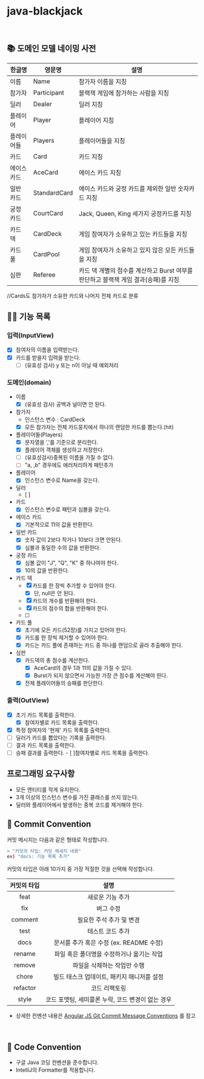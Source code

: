 # java-blackjack

<br>

## 📚 도메인 모델 네이밍 사전

| 한글명   | 영문명          | 설명                  |
|-------|--------------|---------------------|
| 이름  | Name  | 참가자 이름을 지칭
| 참가자   | Participant | 블랙잭 게임에 참가하는 사람을 지칭 |
| 딜러    | Dealer       | 딜러 지칭              |
| 플레이어  | Player          | 플레이어 지칭             |
| 플레이어들   | Players       | 플레이어들을 지칭              |
| 카드    | Card         | 카드 지칭         |
| 에이스 카드    | AceCard   | 에이스 카드 지칭              |
| 일반 카드  | StandardCard          | 에이스 카드와 궁정 카드를 제외한 일반 숫자카드 지칭          |
| 궁정 카드   | CourtCard       | Jack, Queen, King 세가지 궁정카드를 지칭       |
| 카드 덱    | CardDeck        | 게임 참여자가 소유하고 있는 카드들을 지칭       |
| 카드 풀    | CardPool        | 게임 참여자가 소유하고 있지 않은 모든 카드들을 지칭       |
| 심판 |  Referee       | 카드 덱 개별의 점수를 계산하고 Burst 여부를 판단하고 블랙잭 게임 결과(승패)를 지칭       |

//Cards도 참가자가 소유한 카드와 나머지 전체 카드로 분류
<br>

## 👨‍🍳 기능 목록

### 입력(InputView)

- [x] 참여자의 이름을 입력받는다.
- [x] 카드를 받을지 입력을 받는다.
    - [ ] (유효성 검사) y 또는 n이 아닐 때 예외처리

### 도메인(domain)

- 이름
    - [x] (유효성 검사) 공백과 널이면 안 된다.
- 참가자
    - 인스턴스 변수 : CardDeck
    - [x] 모든 참가자는 전체 카드뭉치에서 하나의 랜덤한 카드를 뽑는다.(hit)
- 플레이어들(Players)
    - [x] 문자열을 ','를 기준으로 분리한다.
    - [x] 플레이어 객체를 생성하고 저장한다.
    - [ ] (유효성검사)중복된 이름을 가질 수 없다.
    - [ ] "a, ,b" 경우에도 에러처리하게 패턴추가
- 플레이어
    - [x] 인스턴스 변수로 Name을 갖는다.
- 딜러
    - [ ]
- 카드
    - [x] 인스턴스 변수로 패턴과 심볼을 갖는다.
- 에이스 카드
    - [x] 기본적으로 11의 값을 반환한다.
- 일반 카드
    - [x] 숫자 값이 2보다 작거나 10보다 크면 안된다.
    - [x] 심볼과 동일한 수의 값을 반환한다.
- 궁정 카드
    - [x] 심볼 값이 "J", "Q", "K" 중 하나여야 한다.
    - [x] 10의 값을 반환한다.
- 카드 덱
    - [x] 카드를 한 장씩 추가할 수 있어야 한다.
        - [x] 단, null은 안 된다.
    - [x] 카드의 개수를 반환해야 한다.
    - [x] 카드의 점수의 합을 반환해야 한다.
    - [ ]
- 카드 풀
    - [x] 초기에 모든 카드(52장)를 가지고 있어야 한다.
    - [x] 카드를 한 장씩 제거할 수 있어야 한다.
    - [x] 카드는 카드 풀에 존재하는 카드 중 하나를 랜덤으로 골라 추출해야 한다.
- 심판
    - [x] 카드덱의 총 점수를 계산한다.
        - [x] AceCard의 경우 1과 11의 값을 가질 수 있다.
        - [x] Burst가 되지 않으면서 가능한 가장 큰 점수를 계산해야 한다.
    - [x] 전체 플레이어들의 승패를 판단한다.

### 출력(OutView)

- [x] 초기 카드 목록를 출력한다.
    - [x] 참여자별로 카드 목록을 출력한다.
- [x] 특정 참여자의 '현재' 카드 목록를 출력한다.
- [ ] 딜러가 카드를 뽑았다는 기록을 출력한다.
- [ ] 결과 카드 목록을 출력한다.
- [ ] 승패 결과를 출력한다. - [ ]참여자별로 카드 목록을 출력한다.

## 프로그래밍 요구사항

- 모든 엔티티를 작게 유지한다.
- 3개 이상의 인스턴스 변수를 가진 클래스를 쓰지 않는다.
- 딜러와 플레이어에서 발생하는 중복 코드를 제거해야 한다.

## 📌 Commit Convention

커밋 메시지는 다음과 같은 형태로 작성합니다.

```Bash
> "커밋의 타입: 커밋 메세지 내용"
ex) "docs: 기능 목록 추가"
```

커밋의 타입은 아래 10가지 중 가장 적절한 것을 선택해 작성합니다.

| 커밋의 타입 |                       설명                        |
| :---------: | :-----------------------------------------------: |
|    feat     |                 새로운 기능 추가                  |
|     fix     |                     버그 수정                     |
|   comment   |             필요한 주석 추가 및 변경              |
|    test     |                 테스트 코드 추가                  |
|    docs     |      문서를 추가 혹은 수정 (ex. README 수정)      |
|   rename    |     파일 혹은 폴더명을 수정하거나 옮기는 작업     |
|   remove    |            파일을 삭제하는 작업만 수행            |
|    chore    |    빌드 태스크 업데이트, 패키지 매니저를 설정     |
|  refactor   |                   코드 리팩토링                   |
|    style    | 코드 포맷팅, 세미콜론 누락, 코드 변경이 없는 경우 |

- 상세한 컨벤션
  내용은 [Angular JS Git Commit Message Conventions](https://gist.github.com/stephenparish/9941e89d80e2bc58a153)
  를 참고

<br>

## 📌 Code Convention

- 구글 Java 코딩 컨벤션을 준수합니다.
- IntelliJ의 Formatter를 적용합니다.